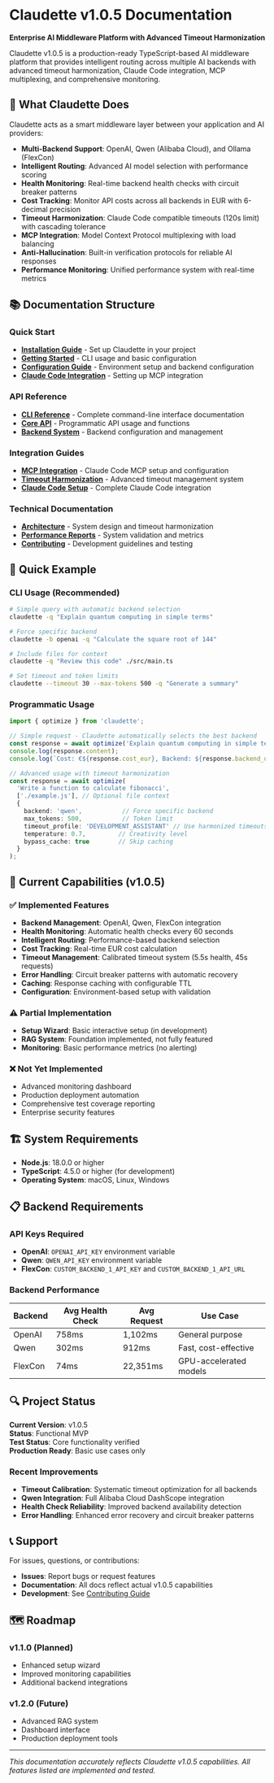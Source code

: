 # Claudette v1.0.5 Documentation

**Enterprise AI Middleware Platform with Advanced Timeout Harmonization**

Claudette v1.0.5 is a production-ready TypeScript-based AI middleware platform that provides intelligent routing across multiple AI backends with advanced timeout harmonization, Claude Code integration, MCP multiplexing, and comprehensive monitoring.

## 🎯 What Claudette Does

Claudette acts as a smart middleware layer between your application and AI providers:

- **Multi-Backend Support**: OpenAI, Qwen (Alibaba Cloud), and Ollama (FlexCon)
- **Intelligent Routing**: Advanced AI model selection with performance scoring
- **Health Monitoring**: Real-time backend health checks with circuit breaker patterns
- **Cost Tracking**: Monitor API costs across all backends in EUR with 6-decimal precision
- **Timeout Harmonization**: Claude Code compatible timeouts (120s limit) with cascading tolerance
- **MCP Integration**: Model Context Protocol multiplexing with load balancing
- **Anti-Hallucination**: Built-in verification protocols for reliable AI responses
- **Performance Monitoring**: Unified performance system with real-time metrics

## 📚 Documentation Structure

### Quick Start
- **[Installation Guide](guides/installation.md)** - Set up Claudette in your project
- **[Getting Started](guides/getting-started.md)** - CLI usage and basic configuration
- **[Configuration Guide](guides/configuration.md)** - Environment setup and backend configuration
- **[Claude Code Integration](claude-code-integration-guide.md)** - Setting up MCP integration

### API Reference  
- **[CLI Reference](api/cli-reference.md)** - Complete command-line interface documentation
- **[Core API](api/core-api.md)** - Programmatic API usage and functions
- **[Backend System](api/backends.md)** - Backend configuration and management

### Integration Guides
- **[MCP Integration](mcp-integration.md)** - Claude Code MCP setup and configuration
- **[Timeout Harmonization](timeout-harmonization.md)** - Advanced timeout management system
- **[Claude Code Setup](claude-code-integration-guide.md)** - Complete Claude Code integration

### Technical Documentation
- **[Architecture](ARCHITECTURE.md)** - System design and timeout harmonization
- **[Performance Reports](../FINAL_COMPREHENSIVE_VALIDATION_REPORT.md)** - System validation and metrics
- **[Contributing](CONTRIBUTING.md)** - Development guidelines and testing

## 🚀 Quick Example

### CLI Usage (Recommended)
```bash
# Simple query with automatic backend selection
claudette -q "Explain quantum computing in simple terms"

# Force specific backend
claudette -b openai -q "Calculate the square root of 144"

# Include files for context
claudette -q "Review this code" ./src/main.ts

# Set timeout and token limits
claudette --timeout 30 --max-tokens 500 -q "Generate a summary"
```

### Programmatic Usage
```typescript
import { optimize } from 'claudette';

// Simple request - Claudette automatically selects the best backend
const response = await optimize('Explain quantum computing in simple terms');
console.log(response.content);
console.log(`Cost: €${response.cost_eur}, Backend: ${response.backend_used}`);

// Advanced usage with timeout harmonization
const response = await optimize(
  'Write a function to calculate fibonacci',
  ['./example.js'], // Optional file context
  {
    backend: 'qwen',           // Force specific backend
    max_tokens: 500,           // Token limit
    timeout_profile: 'DEVELOPMENT_ASSISTANT' // Use harmonized timeouts
    temperature: 0.7,         // Creativity level
    bypass_cache: true        // Skip caching
  }
);
```

## 🔧 Current Capabilities (v1.0.5)

### ✅ **Implemented Features**
- **Backend Management**: OpenAI, Qwen, FlexCon integration
- **Health Monitoring**: Automatic health checks every 60 seconds
- **Intelligent Routing**: Performance-based backend selection
- **Cost Tracking**: Real-time EUR cost calculation
- **Timeout Management**: Calibrated timeout system (5.5s health, 45s requests)
- **Error Handling**: Circuit breaker patterns with automatic recovery
- **Caching**: Response caching with configurable TTL
- **Configuration**: Environment-based setup with validation

### ⚠️ **Partial Implementation**
- **Setup Wizard**: Basic interactive setup (in development)
- **RAG System**: Foundation implemented, not fully featured
- **Monitoring**: Basic performance metrics (no alerting)

### ❌ **Not Yet Implemented**  
- Advanced monitoring dashboard
- Production deployment automation
- Comprehensive test coverage reporting
- Enterprise security features

## 🏗️ System Requirements

- **Node.js**: 18.0.0 or higher
- **TypeScript**: 4.5.0 or higher (for development)
- **Operating System**: macOS, Linux, Windows

## 📋 Backend Requirements

### API Keys Required
- **OpenAI**: `OPENAI_API_KEY` environment variable
- **Qwen**: `QWEN_API_KEY` environment variable  
- **FlexCon**: `CUSTOM_BACKEND_1_API_KEY` and `CUSTOM_BACKEND_1_API_URL`

### Backend Performance
| Backend | Avg Health Check | Avg Request | Use Case |
|---------|------------------|-------------|----------|
| OpenAI  | 758ms           | 1,102ms     | General purpose |
| Qwen    | 302ms           | 912ms       | Fast, cost-effective |
| FlexCon | 74ms            | 22,351ms    | GPU-accelerated models |

## 🔍 Project Status

**Current Version**: v1.0.5  
**Status**: Functional MVP  
**Test Status**: Core functionality verified  
**Production Ready**: Basic use cases only

### Recent Improvements
- **Timeout Calibration**: Systematic timeout optimization for all backends
- **Qwen Integration**: Full Alibaba Cloud DashScope integration  
- **Health Check Reliability**: Improved backend availability detection
- **Error Handling**: Enhanced error recovery and circuit breaker patterns

## 📞 Support

For issues, questions, or contributions:
- **Issues**: Report bugs or request features
- **Documentation**: All docs reflect actual v1.0.5 capabilities
- **Development**: See [Contributing Guide](technical/contributing.md)

## 🗺️ Roadmap

### v1.1.0 (Planned)
- Enhanced setup wizard
- Improved monitoring capabilities  
- Additional backend integrations

### v1.2.0 (Future)
- Advanced RAG system
- Dashboard interface
- Production deployment tools

---

*This documentation accurately reflects Claudette v1.0.5 capabilities. All features listed are implemented and tested.*